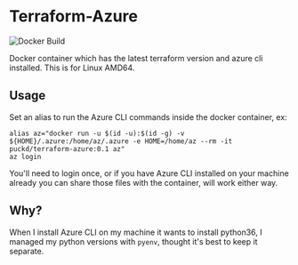 # Terraform-Azure

![Docker Build](https://img.shields.io/docker/cloud/build/puckd/terraform-azure)

Docker container which has the latest terraform version and azure cli installed. This is for Linux AMD64.

## Usage

Set an alias to run the Azure CLI commands inside the docker container, ex:

```
alias az="docker run -u $(id -u):$(id -g) -v ${HOME}/.azure:/home/az/.azure -e HOME=/home/az --rm -it puckd/terraform-azure:0.1 az"
az login
```

You'll need to login once, or if you have Azure CLI installed on your machine already you can share those files with the container, will work either way.

## Why?

When I install Azure CLI on my machine it wants to install python36, I managed my python versions with `pyenv`, thought it's best to keep it separate.
